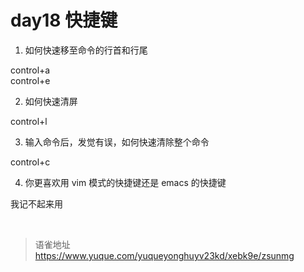 # day18 快捷键
1. 如何快速移至命令的行首和行尾

control+a  
control+e

2. 如何快速清屏

control+l

3. 输入命令后，发觉有误，如何快速清除整个命令

control+c

4. 你更喜欢用 vim 模式的快捷键还是 emacs 的快捷键

我记不起来用

<br>
  
> 语雀地址 https://www.yuque.com/yuqueyonghuyv23kd/xebk9e/zsunmg